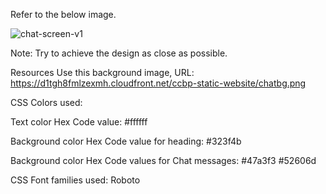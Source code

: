 Refer to the below image.

![chat-screen-v1](https://github.com/pavankumarlanke/ChatPage/assets/109908347/24473a05-3fdc-4210-a644-1cd8faa885ec)

Note:
Try to achieve the design as close as possible.


Resources
Use this background image, URL: https://d1tgh8fmlzexmh.cloudfront.net/ccbp-static-website/chatbg.png

CSS Colors used:

Text color Hex Code value:
#ffffff

Background color Hex Code value for heading:
#323f4b

Background color Hex Code values for Chat messages:
#47a3f3
#52606d

CSS Font families used:
Roboto
